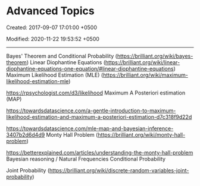 # Advanced Topics

Created: 2017-09-07 17:01:00 +0500

Modified: 2020-11-22 19:53:52 +0500

---

Bayes' Theorem and Conditional Probability (<https://brilliant.org/wiki/bayes-theorem>)
Linear Diophantine Equations (<https://brilliant.org/wiki/linear-diophantine-equations-one-equation/#linear-diophantine-equations>)
Maximum Likelihood Estimation (MLE) (<https://brilliant.org/wiki/maximum-likelihood-estimation-mle>)

<https://rpsychologist.com/d3/likelihood>
Maximum A Posteriori estimation (MAP)

<https://towardsdatascience.com/a-gentle-introduction-to-maximum-likelihood-estimation-and-maximum-a-posteriori-estimation-d7c318f9d22d>

<https://towardsdatascience.com/mle-map-and-bayesian-inference-3407b2d6d4d9>
Monty Hall Problem (<https://brilliant.org/wiki/monty-hall-problem>)

<https://betterexplained.com/articles/understanding-the-monty-hall-problem>
Bayesian reasoning / Natural Frequencies
Conditional Probability

Joint Probability (<https://brilliant.org/wiki/discrete-random-variables-joint-probability>)
